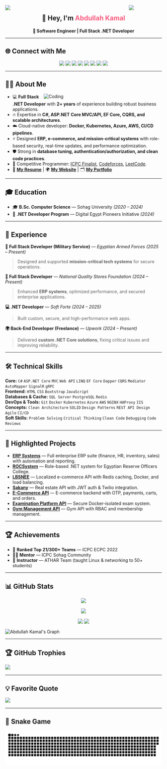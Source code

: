 <!-- Animated Header -->
<img align="left" src="https://user-images.githubusercontent.com/65187002/144930161-2f783401-8d27-4fdf-a2f7-cc0ba32f1f1f.gif" width="21%">
<img align="right" src="https://user-images.githubusercontent.com/65187002/144930161-2f783401-8d27-4fdf-a2f7-cc0ba32f1f1f.gif" width="21%">

<h2 align="center">👋 Hey, I'm <span style="color:#f85d7f">Abdullah Kamal</span></h2>
<h4 align="center">🚀 Software Engineer | Full Stack .NET Developer

---

## 🌐 Connect with Me

<p align="center">
 <a href="https://ak4m410x01.vercel.app"><img src="https://img.shields.io/badge/Website-000000?style=for-the-badge&logo=About.me&logoColor=white"></a>
 <a href="https://ak4m410x01.notion.site/Portfolio-27e4b16f264280ea9e3dcc880c060ca1"><img src="https://img.shields.io/badge/Notion%20Portfolio-000000?style=for-the-badge&logo=notion&logoColor=white"></a>
 <a href="mailto:abdullah.kamal0x01@gmail.com"><img src="https://img.shields.io/badge/Gmail-D14836?style=for-the-badge&logo=gmail&logoColor=white"></a>
 <a href="https://linkedin.com/in/ak4m410x01"><img src="https://img.shields.io/badge/LinkedIn-0077B5?style=for-the-badge&logo=linkedin&logoColor=white"></a>
 <a href="https://t.me/ak4m410x01"><img src="https://img.shields.io/badge/Telegram-2CA5E0?style=for-the-badge&logo=telegram&logoColor=white"></a>
 <a href="http://wa.me/201040534161"><img src="https://img.shields.io/badge/WhatsApp-25D366?style=for-the-badge&logo=whatsapp&logoColor=white"></a>
 <a href="https://leetcode.com/ak4m410x01/"><img src="https://img.shields.io/badge/LeetCode-FFA116?style=for-the-badge&logo=LeetCode&logoColor=black"></a>
 <a href="https://codeforces.com/profile/ak4m410x01"><img src="https://img.shields.io/badge/Codeforces-445f9d?style=for-the-badge&logo=Codeforces&logoColor=white"></a>
</p>

---

## 👨‍💻 About Me

<img align="right" alt="Coding" width="380" src="https://user-images.githubusercontent.com/74038190/229223263-cf2e4b07-2615-4f87-9c38-e37600f8381a.gif">

- 💻 **Full Stack .NET Developer** with **2+ years** of experience building robust business applications.  
- 🔥 Expertise in **C#, ASP.NET Core MVC/API, EF Core, CQRS, and scalable architectures**.  
- ☁️ Cloud-native developer: **Docker, Kubernetes, Azure, AWS, CI/CD pipelines**.  
- ⚡ Designed **ERP, e-commerce, and mission-critical systems** with role-based security, real-time updates, and performance optimization.  
- 🛡️ Strong in **database tuning, authentication/authorization, and clean code practices**.  
- 🎯 Competitive Programmer: [ICPC Finalist](https://icpc.global/ICPCID/RYCWA1HDIYZ3), [Codeforces](https://codeforces.com/profile/ak4m410x01), [LeetCode](https://leetcode.com/u/ak4m410x01).  
- 📄 [**My Resume**](https://drive.google.com/file/d/1klPNTj8ZyD9IDCCMTtqCIvqKvwLN4eXt/view) | 🌍 [**My Website**](https://ak4m410x01.vercel.app) | 🗂️ [**My Portfolio**](https://ak4m410x01.notion.site/Portfolio-27e4b16f264280ea9e3dcc880c060ca1)  

---

## 🎓 Education

- 🎓 **B.Sc. Computer Science** — Sohag University *(2020 – 2024)*  
- 🎯 **.NET Developer Program** — Digital Egypt Pioneers Initiative *(2024)*  

---

## 💼 Experience

**💂 Full Stack Developer (Military Service)** — *Egyptian Armed Forces* *(2025 – Present)*  
> Designed and supported **mission-critical tech systems** for secure operations.

**🏢 Full Stack Developer** — *National Quality Stores Foundation* *(2024 – Present)*  
> Enhanced **ERP systems**, optimized performance, and secured enterprise applications.  

**💻 .NET Developer** — *Soft Forte* *(2024 – 2025)*  
> Built custom, secure, and high-performance web apps.  

**🌍 Back-End Developer (Freelance)** — *Upwork* *(2024 – Present)*  
> Delivered **custom .NET Core solutions**, fixing critical issues and improving reliability.  

---

## 🛠 Technical Skills

**Core:** `C#` `ASP.NET Core` `MVC` `Web API` `LINQ` `EF Core` `Dapper` `CQRS` `Mediator` `AutoMapper` `SignalR` `gRPC`  
**Frontend:** `HTML` `CSS` `Bootstrap` `JavaScript`  
**Databases & Cache:** `SQL Server` `PostgreSQL` `Redis`  
**DevOps & Tools:** `Git` `Docker` `Kubernetes` `Azure` `AWS` `NGINX` `HAProxy` `IIS`  
**Concepts:** `Clean Architecture` `SOLID` `Design Patterns` `REST API Design` `Agile` `CI/CD`  
**Soft Skills:** `Problem Solving` `Critical Thinking` `Clean Code` `Debugging` `Code Reviews`  

---

## 🚀 Highlighted Projects

- **[ERP Systems]()** — Full enterprise ERP suite (finance, HR, inventory, sales) with automation and reporting.  
- **[ROCSystem]()** — Role-based .NET system for Egyptian Reserve Officers College.  
- **[LBSNEE]()** — Localized e-commerce API with Redis caching, Docker, and load balancing.  
- **[Sakany](https://github.com/ak4m410x01/Sakany)** — Real estate API with JWT auth & Twilio integration.  
- **[E-Commerce API](https://github.com/ak4m410x01/ECommerceAPI)** — E-commerce backend with OTP, payments, carts, and orders.  
- **[Examination Platform API](https://github.com/ak4m410x01/Examination_Platform_API/)** — Secure Docker-isolated exam system.  
- **[Gym Management API](https://github.com/ak4m410x01/Gym_Management_Application_API)** — Gym API with RBAC and membership management.  

---

## 🏆 Achievements

- 🥇 **Ranked Top 21/300+ Teams** — ICPC ECPC 2022  
- 👨‍🏫 **Mentor** — ICPC Sohag Community  
- 🎤 **Instructor** — ATHAR Team (taught Linux & networking to 50+ students)  

---

## 📊 GitHub Stats

<p align="center">
  <img src="https://github-readme-streak-stats.herokuapp.com?user=ak4m410x01&theme=radical" />
</p>
<p align="center">
  <img src="https://github-profile-summary-cards.vercel.app/api/cards/profile-details?username=ak4m410x01&theme=radical" />
</p>
<p align="center">
  <img src="https://denvercoder1-github-readme-stats.vercel.app/api?username=ak4m410x01&show_icons=true&count_private=true&theme=react" height="192px" />
  <img src="https://denvercoder1-github-readme-stats.vercel.app/api/top-langs/?username=ak4m410x01&langs_count=8&layout=compact&theme=react" height="192px" />
</p>

![Abdullah Kamal's Graph](https://github-readme-activity-graph.vercel.app/graph?username=ak4m410x01&theme=react-dark)

---

## 🏆 GitHub Trophies
![](https://github-profile-trophy.vercel.app/?username=ak4m410x01&theme=radical&no-frame=false&margin-w=4)

---

## 💡 Favorite Quote
![](https://quotes-github-readme.vercel.app/api?type=horizontal&theme=radical)

---

## 🐍 Snake Game
<p align="center">
	<img src="./assets/images/github-contribution-grid-snake.svg" alt="Snake Game"/>
</p>
